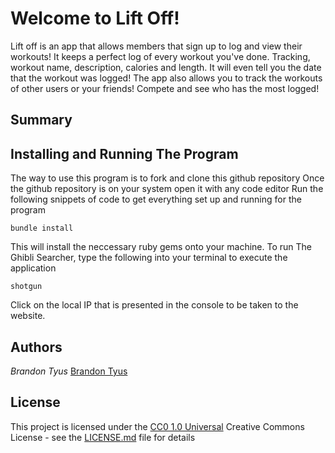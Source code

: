 # Welcome to Lift Off!

Lift off is an app that allows members that sign up to log and view their workouts! It keeps a perfect log of every workout you've done. Tracking, workout name, description, calories and length. It will even tell you the date that the workout was logged! The app also allows you to track the workouts of other users or your friends! Compete and see who has the most logged!

## Summary

## Installing and Running The Program
The way to use this program is to fork and clone this github repository 
Once the github repository is on your system open it with any code editor
Run the following snippets of code to get everything set up and running for the program

    bundle install
This will install the neccessary ruby gems onto your machine.
To run The Ghibli Searcher, type the following into your terminal to execute the application

    shotgun
Click on the local IP that is presented in the console to be taken to the website.

## Authors
 *Brandon Tyus*
    [Brandon Tyus](https://github.com/INTJBrandon)

## License

This project is licensed under the [CC0 1.0 Universal](LICENSE.md)
Creative Commons License - see the [LICENSE.md](LICENSE.md) file for
details


